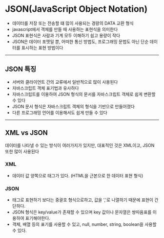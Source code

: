 # JSON(JavaScript Object Notation)

- 데이터를 저장 또는 전송할 떄 많이 사용되는 경량의 DATA 교환 형식
- javascript에서 객체를 만들 때 사용하는 표현식을 의미한다
- JSON 표현식은 사람과 기계 모두 이해하기 쉽고 용량이 작다
- JSON은 데이터 포맷일 뿐, 어떠한 통신 방법도, 프로그래밍 문법도 아닌 단순 데이터를 표시하는 표현 방법이다

---

## JSON 특징

- 서버와 클라이언트 간의 교류에서 일반적으로 많이 사용된다
- 자바스크립트 객체 표기법과 유사하다
- 자바스크립트를 이용하여 JSON 형식의 문서를 자바스크립트 객체로 쉽게 변환할 수 있다
- JSON 문서 형식은 자바스크립트 객체의 형식을 기반으로 만들어졌다
- 다른 프로그래밍 언어를 이용해서도 쉽게 만들 수 있다

---


## XML vs JSON

데이터를 나타낼 수 있는 방식이 여러가지가 있지만, 대표적인 것은 XML이고, JSON 또한 많이 사용된다

### XML
- 데이터 값 양쪽으로 태그가 있다.
(HTML을 근본으로 한 데이터 표현 형식)

### JSON
- 태그로 표현하기 보다는 중괄호 형식으로하고, 값을 ','로 나열하기 때문에 표현이 간단하다.
- JSON 형식은 key/value가 존재할 수 있으며 key 값이나 문자열은 쌍따옴표를 이용하여 표기해야한다.
- 객체, 배열 등의 표기를 사용할 수 있고, null, number, string, boolean을 사용할 수 있다.